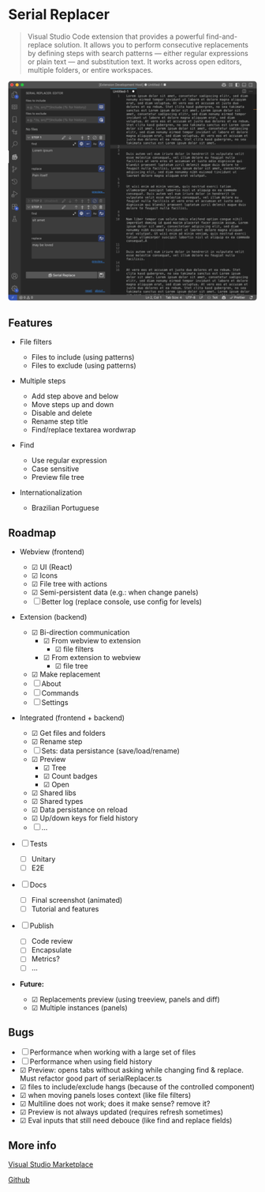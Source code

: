 # Serial Replacer

> Visual Studio Code extension that provides a powerful find-and-replace solution. It allows you to perform consecutive replacements by defining steps with search patterns — either regular expressions or plain text — and substitution text. It works across open editors, multiple folders, or entire workspaces.

![screenshot](./docs/screenshot.svg)

## Features

- File filters
  - Files to include (using patterns)
  - Files to exclude (using patterns)

- Multiple steps
  - Add step above and below
  - Move steps up and down
  - Disable and delete
  - Rename step title
  - Find/replace textarea wordwrap

- Find
  - Use regular expression
  - Case sensitive
  - Preview file tree

- Internationalization
  - Brazilian Portuguese

## Roadmap

- Webview (frontend)
  - ☑ UI (React)
  - ☑ Icons
  - ☑ File tree with actions
  - ☑ Semi-persistent data (e.g.: when change panels)
  - ☐ Better log (replace console, use config for levels)

- Extension (backend)
  - ☑ Bi-direction communication
    - ☑ From webview to extension
      - ☑ file filters
    - ☑ From extension to webview
      - ☑ file tree
  - ☑ Make replacement
  - ☐ About
  - ☐ Commands
  - ☐ Settings

- Integrated (frontend + backend)
  - ☑ Get files and folders
  - ☑ Rename step
  - ☐ Sets: data persistance (save/load/rename)
  - ☑ Preview
    - ☑ Tree
    - ☑ Count badges
    - ☑ Open
  - ☑ Shared libs
  - ☑ Shared types
  - ☑ Data persistance on reload
  - ☑ Up/down keys for field history
  - ☐ …

- ☐ Tests
  - ☐ Unitary
  - ☐ E2E
  
- ☐ Docs
  - ☐ Final screenshot (animated)
  - ☐ Tutorial and features

- ☐ Publish
  - ☐ Code review
  - ☐ Encapsulate
  - ☐ Metrics?
  - ☐ …

- **Future:**
  - ☑ Replacements preview (using treeview, panels and diff)
  - ☑ Multiple instances (panels)

## Bugs

- ☐ Performance when working with a large set of files
- ☐ Performance when using field history
- ☑ Preview: opens tabs without asking while changing find & replace. Must refactor good part of serialReplacer.ts
- ☑ files to include/exclude hangs (because of the controlled component)
- ☑ when moving panels loses context (like file filters)
- ☑ Multiline does not work; does it make sense? remove it?
- ☑ Preview is not always updated (requires refresh sometimes)
- ☑ Eval inputs that still need debouce (like find and replace fields)

## More info

[Visual Studio Marketplace]()

[Github](https://github.com/lexblagus/vscode-serial-replacer)
					